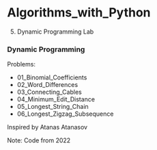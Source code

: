 # Algorithms_with_Python

5. Dynamic Programming Lab
### Dynamic Programming

Problems:
- 01_Binomial_Coefficients
- 02_Word_Differences
- 03_Connecting_Cables
- 04_Minimum_Edit_Distance
- 05_Longest_String_Chain
- 06_Longest_Zigzag_Subsequence

Inspired by Atanas Atanasov

Note: Code from 2022
